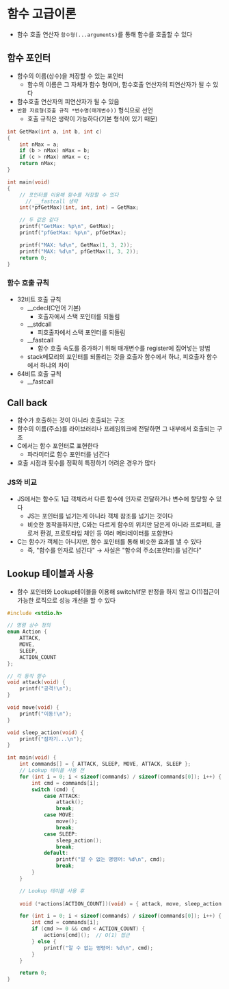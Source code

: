 # 함수 고급이론

- 함수 호출 연산자 `함수형(...arguments)`를 통해 함수를 호출할 수 있다

## 함수 포인터

- 함수의 이름(상수)을 저장할 수 있는 포인터
  - 함수의 이름은 그 자체가 함수 형이며, 함수호출 연산자의 피연산자가 될 수 있다
- 함수호출 연산자의 피연산자가 될 수 있음
- `반환 자료형(호출 규칙 *변수명(매개변수))` 형식으로 선언
  - 호출 규칙은 생략이 가능하다(기본 형식이 있기 때문)

```C
int GetMax(int a, int b, int c)
{
    int nMax = a;
    if (b > nMax) nMax = b;
    if (c > nMax) nMax = c;
    return nMax;
}

int main(void)
{
    // 포인터를 이용해 함수를 저장할 수 있다
      // __fastcall 생략
    int(*pfGetMax)(int, int, int) = GetMax;

    // 두 값은 같다
    printf("GetMax: %p\n", GetMax);
    printf("pfGetMax: %p\n", pfGetMax);

    printf("MAX: %d\n", GetMax(1, 3, 2));
    printf("MAX: %d\n", pfGetMax(1, 3, 2));
    return 0;
}
```

### 함수 호출 규칙

- 32비트 호출 규칙
  - \_\_cdecl(C언어 기본)
    - 호출자에서 스택 포인터를 되돌림
  - \_\_stdcall
    - 피호출자에서 스택 포인터를 되돌림
  - \_\_fastcall
    - 함수 호출 속도를 증가하기 위해 매개변수를 register에 집어넣는 방법
  - stack메모리의 포인터를 되돌리는 것을 호출자 함수에서 하냐, 피호출자 함수에서 하냐의 차이
- 64비트 호출 규칙
  - \_\_fastcall

## Call back

- 함수가 호출하는 것이 아니라 호출되는 구조
- 함수의 이름(주소)를 라이브러리나 프레임워크에 전달하면 그 내부에서 호출되는 구조
- C에서는 함수 포인터로 표현한다
  - 파라미터로 함수 포인터를 넘긴다
- 호출 시점과 횟수를 정확히 특정하기 어려운 경우가 많다

### JS와 비교

- JS에서는 함수도 1급 객체라서 다른 함수에 인자로 전달하거나 변수에 할당할 수 있다
  - JS는 포인터를 넘기는게 아니라 객체 참조를 넘기는 것이다
  - 비슷한 동작을하지만, C와는 다르게 함수의 위치만 담은게 아니라 프로퍼티, 클로저 환경, 프로토타입 체인 등 여러 메타데이터를 포함한다
- C는 함수가 객체는 아니지만, 함수 포인터를 통해 비슷한 효과를 낼 수 있다
  - 즉, "함수를 인자로 넘긴다" → 사실은 "함수의 주소(포인터)를 넘긴다"

## Lookup 테이블과 사용

- 함수 포인터와 Lookup테이블을 이용해 switch/if문 판정을 하지 않고 O(1)접근이 가능한 로직으로 성능 개선을 할 수 있다

```C
#include <stdio.h>

// 명령 상수 정의
enum Action {
    ATTACK,
    MOVE,
    SLEEP,
    ACTION_COUNT
};

// 각 동작 함수
void attack(void) {
    printf("공격!\n");
}

void move(void) {
    printf("이동!\n");
}

void sleep_action(void) {
    printf("잠자기...\n");
}

int main(void) {
    int commands[] = { ATTACK, SLEEP, MOVE, ATTACK, SLEEP };
    // Lookup 테이블 사용 전
    for (int i = 0; i < sizeof(commands) / sizeof(commands[0]); i++) {
        int cmd = commands[i];
        switch (cmd) {
            case ATTACK:
                attack();
                break;
            case MOVE:
                move();
                break;
            case SLEEP:
                sleep_action();
                break;
            default:
                printf("알 수 없는 명령어: %d\n", cmd);
                break;
        }
    }

    // Lookup 테이블 사용 후
    
    void (*actions[ACTION_COUNT])(void) = { attack, move, sleep_action };

    for (int i = 0; i < sizeof(commands) / sizeof(commands[0]); i++) {
        int cmd = commands[i];
        if (cmd >= 0 && cmd < ACTION_COUNT) {
            actions[cmd]();  // O(1) 접근
        } else {
            printf("알 수 없는 명령어: %d\n", cmd);
        }
    }

    return 0;
}
```